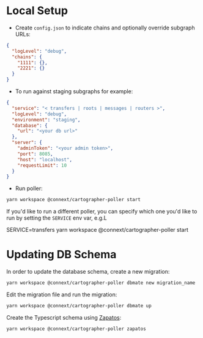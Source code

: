 # Local Setup

- Create `config.json` to indicate chains and optionally override subgraph URLs:

```json
{
  "logLevel": "debug",
  "chains": {
    "1111": {},
    "2221": {}
  }
}
```

- To run against staging subgraphs for example:

```json
{
  "service": "< transfers | roots | messages | routers >",
  "logLevel": "debug",
  "environment": "staging",
  "database": {
    "url": "<your db url>"
  },
  "server": {
    "adminToken": "<your admin token>",
    "port": 8085,
    "host": "localhost",
    "requestLimit": 10
  }
}
```

- Run poller:

```sh
yarn workspace @connext/cartographer-poller start
```

If you'd like to run a different poller, you can specify which one you'd
like to run by setting the `SERVICE` env var, e.g.L

SERVICE=transfers yarn workspace @connext/cartographer-poller start

# Updating DB Schema

In order to update the database schema, create a new migration:

```sh
yarn workspace @connext/cartographer-poller dbmate new migration_name
```

Edit the migration file and run the migration:

```sh
yarn workspace @connext/cartographer-poller dbmate up
```

Create the Typescript schema using [Zapatos](https://jawj.github.io/zapatos/):

```sh
yarn workspace @connext/cartographer-poller zapatos
```

